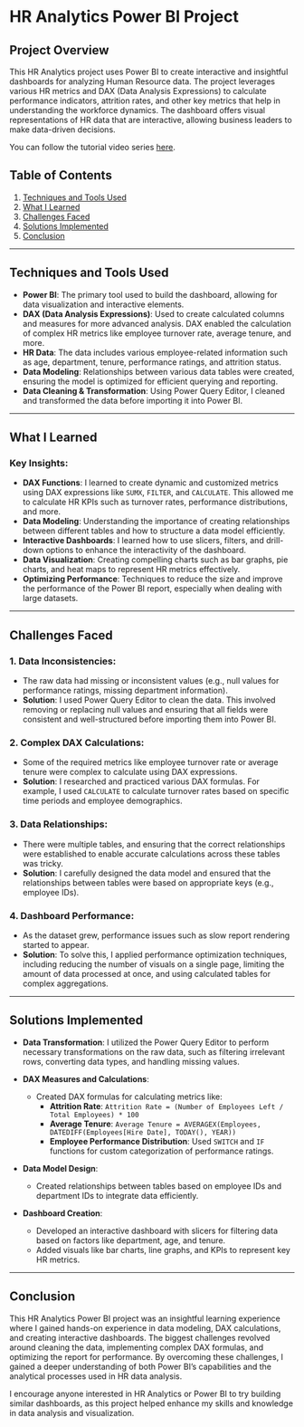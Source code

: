 # HR Analytics Power BI Project

## Project Overview

This HR Analytics project uses Power BI to create interactive and insightful dashboards for analyzing Human Resource data. The project leverages various HR metrics and DAX (Data Analysis Expressions) to calculate performance indicators, attrition rates, and other key metrics that help in understanding the workforce dynamics. The dashboard offers visual representations of HR data that are interactive, allowing business leaders to make data-driven decisions.

You can follow the tutorial video series [here](https://www.youtube.com/watch?v=ru1qeDO_qrc&list=PLeo1K3hjS3uuVQccZa7yFwK3ltoGQOWbM&index=1&ab_channel=codebasics).

## Table of Contents

1. [Techniques and Tools Used](#techniques-and-tools-used)
2. [What I Learned](#what-i-learned)
3. [Challenges Faced](#challenges-faced)
4. [Solutions Implemented](#solutions-implemented)
5. [Conclusion](#conclusion)

---

## Techniques and Tools Used

- **Power BI**: The primary tool used to build the dashboard, allowing for data visualization and interactive elements.
- **DAX (Data Analysis Expressions)**: Used to create calculated columns and measures for more advanced analysis. DAX enabled the calculation of complex HR metrics like employee turnover rate, average tenure, and more.
- **HR Data**: The data includes various employee-related information such as age, department, tenure, performance ratings, and attrition status.
- **Data Modeling**: Relationships between various data tables were created, ensuring the model is optimized for efficient querying and reporting.
- **Data Cleaning & Transformation**: Using Power Query Editor, I cleaned and transformed the data before importing it into Power BI.

---

## What I Learned

### Key Insights:
- **DAX Functions**: I learned to create dynamic and customized metrics using DAX expressions like `SUMX`, `FILTER`, and `CALCULATE`. This allowed me to calculate HR KPIs such as turnover rates, performance distributions, and more.
- **Data Modeling**: Understanding the importance of creating relationships between different tables and how to structure a data model efficiently.
- **Interactive Dashboards**: I learned how to use slicers, filters, and drill-down options to enhance the interactivity of the dashboard.
- **Data Visualization**: Creating compelling charts such as bar graphs, pie charts, and heat maps to represent HR metrics effectively.
- **Optimizing Performance**: Techniques to reduce the size and improve the performance of the Power BI report, especially when dealing with large datasets.

---

## Challenges Faced

### 1. **Data Inconsistencies**:
   - The raw data had missing or inconsistent values (e.g., null values for performance ratings, missing department information).
   - **Solution**: I used Power Query Editor to clean the data. This involved removing or replacing null values and ensuring that all fields were consistent and well-structured before importing them into Power BI.

### 2. **Complex DAX Calculations**:
   - Some of the required metrics like employee turnover rate or average tenure were complex to calculate using DAX expressions.
   - **Solution**: I researched and practiced various DAX formulas. For example, I used `CALCULATE` to calculate turnover rates based on specific time periods and employee demographics.

### 3. **Data Relationships**:
   - There were multiple tables, and ensuring that the correct relationships were established to enable accurate calculations across these tables was tricky.
   - **Solution**: I carefully designed the data model and ensured that the relationships between tables were based on appropriate keys (e.g., employee IDs).

### 4. **Dashboard Performance**:
   - As the dataset grew, performance issues such as slow report rendering started to appear.
   - **Solution**: To solve this, I applied performance optimization techniques, including reducing the number of visuals on a single page, limiting the amount of data processed at once, and using calculated tables for complex aggregations.

---

## Solutions Implemented

- **Data Transformation**: I utilized the Power Query Editor to perform necessary transformations on the raw data, such as filtering irrelevant rows, converting data types, and handling missing values.
  
- **DAX Measures and Calculations**:
   - Created DAX formulas for calculating metrics like:
     - **Attrition Rate**: `Attrition Rate = (Number of Employees Left / Total Employees) * 100`
     - **Average Tenure**: `Average Tenure = AVERAGEX(Employees, DATEDIFF(Employees[Hire Date], TODAY(), YEAR))`
     - **Employee Performance Distribution**: Used `SWITCH` and `IF` functions for custom categorization of performance ratings.

- **Data Model Design**:
   - Created relationships between tables based on employee IDs and department IDs to integrate data efficiently.

- **Dashboard Creation**:
   - Developed an interactive dashboard with slicers for filtering data based on factors like department, age, and tenure.
   - Added visuals like bar charts, line graphs, and KPIs to represent key HR metrics.

---

## Conclusion

This HR Analytics Power BI project was an insightful learning experience where I gained hands-on experience in data modeling, DAX calculations, and creating interactive dashboards. The biggest challenges revolved around cleaning the data, implementing complex DAX formulas, and optimizing the report for performance. By overcoming these challenges, I gained a deeper understanding of both Power BI’s capabilities and the analytical processes used in HR data analysis.

I encourage anyone interested in HR Analytics or Power BI to try building similar dashboards, as this project helped enhance my skills and knowledge in data analysis and visualization.
